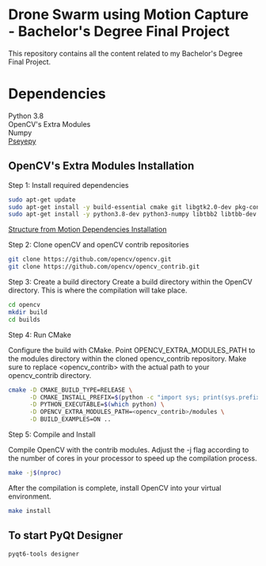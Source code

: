 # Drone Swarm using Motion Capture - Bachelor's Degree Final Project

This repository contains all the content related to my Bachelor's Degree Final Project.


# Dependencies

Python 3.8  
OpenCV's Extra Modules  
Numpy   
[Pseyepy](https://github.com/bensondaled/pseyepy)  

## OpenCV's Extra Modules Installation
Step 1: Install required dependencies
```bash
sudo apt-get update
sudo apt-get install -y build-essential cmake git libgtk2.0-dev pkg-config libavcodec-dev libavformat-dev libswscale-dev
sudo apt-get install -y python3.8-dev python3-numpy libtbb2 libtbb-dev libjpeg-dev libpng-dev libtiff-dev libdc1394-22-dev
```
[Structure from Motion Dependencies Installation](https://docs.opencv.org/4.x/db/db8/tutorial_sfm_installation.html)  

Step 2: Clone openCV and openCV contrib repositories
```bash
git clone https://github.com/opencv/opencv.git
git clone https://github.com/opencv/opencv_contrib.git
```

Step 3: Create a build directory
Create a build directory within the OpenCV directory. This is where the compilation will take place.
```bash
cd opencv
mkdir build
cd builds
```

Step 4: Run CMake

Configure the build with CMake. Point OPENCV_EXTRA_MODULES_PATH to the modules directory within the cloned opencv_contrib repository. Make sure to replace \<opencv_contrib\> with the actual path to your opencv_contrib directory.
```bash
cmake -D CMAKE_BUILD_TYPE=RELEASE \
      -D CMAKE_INSTALL_PREFIX=$(python -c "import sys; print(sys.prefix)") \
      -D PYTHON_EXECUTABLE=$(which python) \
      -D OPENCV_EXTRA_MODULES_PATH=<opencv_contrib>/modules \
      -D BUILD_EXAMPLES=ON ..
```

Step 5: Compile and Install

Compile OpenCV with the contrib modules. Adjust the -j flag according to the number of cores in your processor to speed up the compilation process.
```bash
make -j$(nproc)
```

After the compilation is complete, install OpenCV into your virtual environment.
```bash
make install
```

## To start PyQt Designer

```bash
pyqt6-tools designer
```